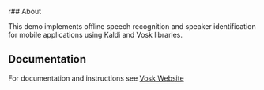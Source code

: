 r## About

This demo implements offline speech recognition and speaker identification for mobile applications using Kaldi and Vosk libraries.

## Documentation

For documentation and instructions see [Vosk Website](https://alphacephei.com/vosk/android)
